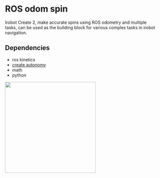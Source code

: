 # ROS odom spin  
Irobot Create 2, make accurate spins using ROS odometry and multiple tasks, can be used as the building block for various complex tasks in irobot navigation.



## Dependencies

* ros kinetics
* [create autonomy](https://github.com/AutonomyLab/create_autonomy)
* math
* python


<img src="https://raw.githubusercontent.com/celisun/ROS_odom_spin_Irobot_Create/master/src/create-overview.png" width="300">
